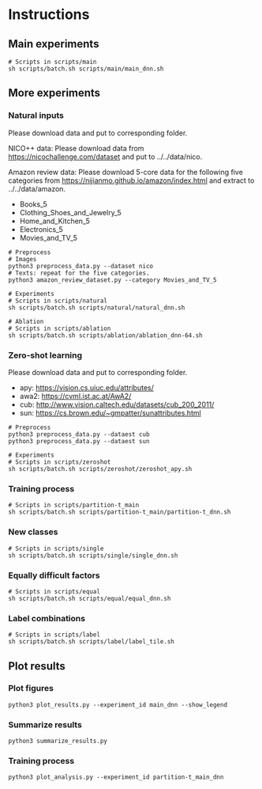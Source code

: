 # Instructions

## Main experiments

    # Scripts in scripts/main
    sh scripts/batch.sh scripts/main/main_dnn.sh

## More experiments

### Natural inputs

Please download data and put to corresponding folder.

NICO++ data: Please download data from https://nicochallenge.com/dataset and put to ../../data/nico.

Amazon review data:
Please download 5-core data for the following five categories from https://nijianmo.github.io/amazon/index.html and
extract to ../../data/amazon.

- Books_5
- Clothing_Shoes_and_Jewelry_5
- Home_and_Kitchen_5
- Electronics_5
- Movies_and_TV_5

```
# Preprocess
# Images
python3 preprocess_data.py --dataset nico
# Texts: repeat for the five categories.
python3 amazon_review_dataset.py --category Movies_and_TV_5

# Experiments
# Scripts in scripts/natural
sh scripts/batch.sh scripts/natural/natural_dnn.sh

# Ablation
# Scripts in scripts/ablation
sh scripts/batch.sh scripts/ablation/ablation_dnn-64.sh
```

### Zero-shot learning

Please download data and put to corresponding folder.

- apy: https://vision.cs.uiuc.edu/attributes/
- awa2: https://cvml.ist.ac.at/AwA2/
- cub: http://www.vision.caltech.edu/datasets/cub_200_2011/
- sun: https://cs.brown.edu/~gmpatter/sunattributes.html

```
# Preprocess
python3 preprocess_data.py --dataest cub
python3 preprocess_data.py --dataest sun

# Experiments
# Scripts in scripts/zeroshot
sh scripts/batch.sh scripts/zeroshot/zeroshot_apy.sh
```

### Training process

    # Scripts in scripts/partition-t_main
    sh scripts/batch.sh scripts/partition-t_main/partition-t_dnn.sh

### New classes

    # Scripts in scripts/single
    sh scripts/batch.sh scripts/single/single_dnn.sh

### Equally difficult factors

    # Scripts in scripts/equal
    sh scripts/batch.sh scripts/equal/equal_dnn.sh

### Label combinations

    # Scripts in scripts/label
    sh scripts/batch.sh scripts/label/label_tile.sh

## Plot results

### Plot figures

    python3 plot_results.py --experiment_id main_dnn --show_legend

### Summarize results

    python3 summarize_results.py

### Training process

    python3 plot_analysis.py --experiment_id partition-t_main_dnn
